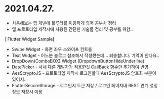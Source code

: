 
# 2021.04.27. 
  - 처음해보는 앱 개발에 플루터를 이용하게 되어 공부차 정리
  - 앱 프로토타입 제작시에 사용된 간단한 기술들 정리 및 공부를 위함..


[ Flutter Widget Sample]
  - Swipe Widget - 화면 좌우 스와이프 컨트롤
  - Text Widget - 어느분 블로그 참조해서 작성했는데... 죄송합니다. 기억이 안나요..
  - DropDown(ComboBOX) Widget (DropdownButtonHideUnderline)
  - DatePicker - 사내 다른 개발자가 적용한것 CallBack 함수만 추가하여 반영
  - AesScryptoJS - 프로토타입 제작시 로그인할때 AesScryptoJS 암호화 부분이 있어서..
  - FlutterSecureStorage - 로그인시 토큰 저장 / 로그인 페이지내 REST 연계 설정 정보 저장시 이용




